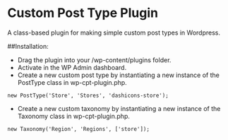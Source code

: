 # Custom Post Type Plugin
A class-based plugin for making simple custom post types in Wordpress.

##Installation:
- Drag the plugin into your /wp-content/plugins folder.
- Activate in the WP Admin dashboard.
- Create a new custom post type by instantiating a new instance of the PostType class in wp-cpt-plugin.php.
```
new PostType('Store', 'Stores', 'dashicons-store');
```
- Create a new custom taxonomy by instantiating a new instance of the Taxonomy class in wp-cpt-plugin.php.
```
new Taxonomy('Region', 'Regions', ['store']);
```
